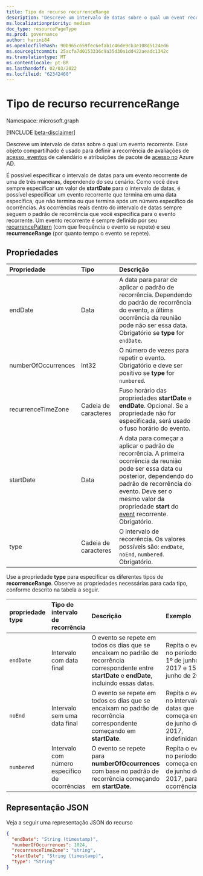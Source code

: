 ```yaml
---
title: Tipo de recurso recurrenceRange
description: 'Descreve um intervalo de datas sobre o qual um event recorrente se repete. '
ms.localizationpriority: medium
doc_type: resourcePageType
ms.prod: governance
author: harini84
ms.openlocfilehash: 90b965c659fec6efab1c46de9cb3e108d5124ed6
ms.sourcegitcommit: 25acfa7d0153336c9a35d30a1dd422aeadc1342c
ms.translationtype: MT
ms.contentlocale: pt-BR
ms.lasthandoff: 02/03/2022
ms.locfileid: "62342460"
---
```

# <a name="recurrencerange-resource-type"></a>Tipo de recurso recurrenceRange

Namespace: microsoft.graph

[!INCLUDE [beta-disclaimer](../../includes/beta-disclaimer.md)]

Descreve um intervalo de datas sobre o qual um evento recorrente. Esse objeto compartilhado é usado para definir a recorrência de avaliações de [acesso, eventos](accessreviewscheduledefinition.md) de calendário e atribuições de pacote de [](event.md)[acesso no](accesspackageassignment.md) Azure AD.

É possível especificar o intervalo de datas para um evento recorrente de uma de três maneiras, dependendo do seu cenário. Como você deve sempre especificar um valor de **startDate** para o intervalo de datas, é possível especificar um evento recorrente que termina em uma data específica, que não termina ou que termina após um número específico de ocorrências. As ocorrências reais dentro do intervalo de datas sempre seguem o padrão de recorrência que você especifica para o evento recorrente. Um evento recorrente é sempre definido por seu [recurrencePattern](recurrencepattern.md) (com que frequência o evento se repete) e seu **recurrenceRange** (por quanto tempo o evento se repete).


## <a name="properties"></a>Propriedades

| Propriedade     | Tipo   |Descrição|
|:---------------|:--------|:----------|
|endDate|Data|A data para parar de aplicar o padrão de recorrência. Dependendo do padrão de recorrência do evento, a última ocorrência da reunião pode não ser essa data. Obrigatório se **type** for `endDate`.|
|numberOfOccurrences|Int32|O número de vezes para repetir o evento. Obrigatório e deve ser positivo se **type** for `numbered`.|
|recurrenceTimeZone|Cadeia de caracteres |Fuso horário das propriedades **startDate** e **endDate**. Opcional. Se a propriedade não for especificada, será usado o fuso horário do evento.|
|startDate|Data|A data para começar a aplicar o padrão de recorrência. A primeira ocorrência da reunião pode ser essa data ou posterior, dependendo do padrão de recorrência do evento. Deve ser o mesmo valor da propriedade **start** do [event](event.md) recorrente. Obrigatório.|
|type|Cadeia de caracteres|O intervalo de recorrência. Os valores possíveis são: `endDate`, `noEnd`, `numbered`. Obrigatório.|

Use a propriedade **type** para especificar os diferentes tipos de **recorrenceRange**. Observe as propriedades necessárias para cada tipo, conforme descrito na tabela a seguir.

| propriedade type  | Tipo de intervalo de recorrência | Descrição | Exemplo | Propriedades necessárias |
|:-------|:---------------|:--------|:--------|:--------|
|`endDate` |Intervalo com data final | O evento se repete em todos os dias que se encaixam no padrão de recorrência correspondente entre **startDate** e **endDate**, incluindo essas datas. | Repita o evento no período entre 1º de junho de 2017 e 15 de junho de 2017. | **type**, **startDate**, **endDate** |
|`noEnd`   |Intervalo sem uma data final | O evento se repete em todos os dias que se encaixam no padrão de recorrência correspondente começando em **startDate**. | Repita o evento no intervalo de datas que começa em 1º de junho de 2017, indefinidamente. | **type**, **startDate** |
|`numbered`|Intervalo com número específico de ocorrências | O evento se repete para **numberOfOccurrences** com base no padrão de recorrência começando em **startDate**. | Repita o evento no período que começa em 1º de junho de 2017, para dez ocorrências.  | **type**, **startDate**, **numberOfOccurrences** |

## <a name="json-representation"></a>Representação JSON

Veja a seguir uma representação JSON do recurso

<!-- {
  "blockType": "resource",
  "optionalProperties": [

  ],
  "@odata.type": "microsoft.graph.recurrenceRange"
}-->

```json
{
  "endDate": "String (timestamp)",
  "numberOfOccurrences": 1024,
  "recurrenceTimeZone": "string",
  "startDate": "String (timestamp)",
  "type": "String"
}

```

<!-- uuid: 8fcb5dbc-d5aa-4681-8e31-b001d5168d79
2015-10-25 14:57:30 UTC -->
<!--
{
  "type": "#page.annotation",
  "description": "recurrenceRange resource",
  "keywords": "",
  "section": "documentation",
  "tocPath": "",
  "suppressions": [
  ]
}
-->


